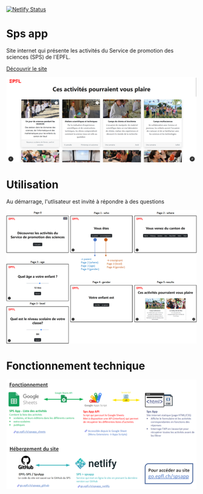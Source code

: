 [![Netlify Status](https://api.netlify.com/api/v1/badges/1667d3c1-027d-46fd-aaaa-bcafbe38350f/deploy-status)](https://app.netlify.com/sites/spsapp/deploys)

# Sps app

Site internet qui présente les activités du Service de promotion des sciences (SPS) de l'EPFL.

[Découvrir le site](go.epfl.ch/spsapp)

![Screenshot](doc/results_screenshot.png)

# Utilisation
Au démarrage, l'utlisateur est invité à répondre à des questions 


![Formulaire](doc/form.png)



# Fonctionnement technique

![Architecture](doc/architecture.png)
